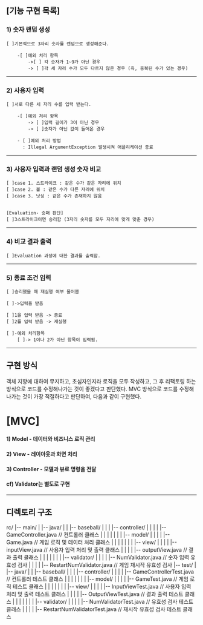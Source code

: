 ## [기능 구현 목록]

### 1) 숫자 랜덤 생성

    [ ]기본적으로 3자리 숫자를 랜덤으로 생성해준다.

        -[ ]예외 처리 항목
            ->[ ] 각 숫자가 1~9가 아닌 경우
            -> [ ]각 세 자리 수가 모두 다르지 않은 경우 (즉, 중복된 수가 있는 경우)

---

### 2) 사용자 입력

    [ ]서로 다른 세 자리 수를 입력 받는다.
        
        -[ ]예외 처리 항목
            -> [ ]입력 길이가 3이 아닌 경우
            -> [ ]숫자가 아닌 값이 들어온 경우

        - [ ]예외 처리 방법
          : Illegal ArgumentException 발생시켜 애플리케이션 종료

---

### 3) 사용자 입력과 랜덤 생성 숫자 비교

    [ ]case 1. 스트라이크 : 같은 수가 같은 자리에 위치
    [ ]case 2. 볼 : 같은 수가 다른 자리에 위치
    [ ]case 3. 낫싱 : 같은 수가 존재하지 않음


    [Evaluation- 승패 판단]
    [ ]3스트라이크이면 승리함 (3자리 숫자를 모두 자리에 맞게 맞춘 경우)

---

### 4) 비교 결과 출력

    [ ]Evaluation 과정에 대한 결과를 출력함.

--- 

### 5) 종료 조건 입력

    [ ]승리했을 때 재실행 여부 물어봄
    
    [ ]->입력을 받음
    
    [ ]1을 입력 받음 -> 종료
    [ ]2를 입력 받음 -> 재실행
    
    [ ]-예외 처리항목
        [ ]-> 1이나 2가 아닌 항목이 입력됨.

----------

## 구현 방식

객체 지향에 대하여 무지하고, 초심자인지라 로직을 모두 작성하고, 그 후 리팩토링 하는 방식으로 코드를 수정해나가는 것이 좋겠다고 판단했다.
MVC 방식으로 코드를 수정해 나가는 것이 가장 적절하다고 판단하여, 다음과 같이 구현했다.

# [MVC]

#### 1) Model - 데이터와 비즈니스 로직 관리

#### 2) View - 레이아웃과 화면 처리

#### 3) Controller - 모델과 뷰로 명령을 전달

#### cf) Validator는 별도로 구현

-----------

## 디렉토리 구조

rc/
|-- main/
| |-- java/
| | |-- baseball/
| | | |-- controller/
| | | | |-- GameController.java // 컨트롤러 클래스
| | | |
| | | |-- model/
| | | | |-- Game.java // 게임 로직 및 데이터 처리 클래스
| | | |
| | | |-- view/
| | | | |-- inputView.java // 사용자 입력 처리 및 출력 클래스
| | | | |-- outputView.java // 결과 출력 클래스
| | | |
| | | |-- validator/
| | | | |-- NumValidator.java // 숫자 입력 유효성 검사
| | | | |-- RestartNumValidator.java // 게임 재시작 유효성 검사
|-- test/
| |-- java/
| | |-- baseball/
| | | |-- controller/
| | | | |-- GameControllerTest.java // 컨트롤러 테스트 클래스
| | | |
| | | |-- model/
| | | | |-- GameTest.java // 게임 로직 테스트 클래스
| | | |
| | | |-- view/
| | | | |-- InputViewTest.java // 사용자 입력 처리 및 출력 테스트 클래스
| | | | |-- OutputViewTest.java // 결과 출력 테스트 클래스
| | | |
| | | |-- validator/
| | | | |-- NumValidatorTest.java // 유효성 검사 테스트 클래스
| | | | |-- RestartNumValidatorTest.java // 재시작 유효성 검사 테스트 클래스